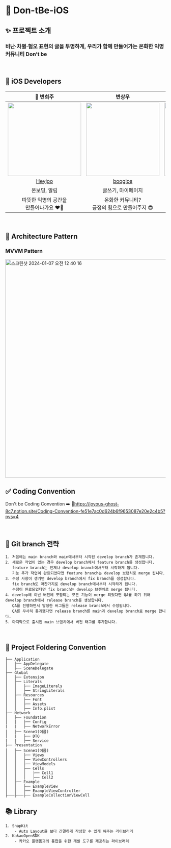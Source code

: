 # 👻 Don-tBe-iOS 

## ✨ 프로젝트 소개
### 비난·차별·혐오 표현의 글을 투명하게, 우리가 함께 만들어가는 온화한 익명 커뮤니티 Don’t be

<br>

## 🍎 iOS Developers
| 👑 변희주 | 변상우 | 김연수 |
| :--------: | :--------: | :--------: |
| <img src="https://github.com/TeamDon-tBe/Don-tBe-iOS/assets/97782228/bbed44fe-eed0-4b8c-a249-fad0970515b6" width="230px"/> | <img src="https://github.com/TeamDon-tBe/Don-tBe-iOS/assets/97782228/142e1c53-3f15-4497-be7e-3af3ae702cf5" width="230px"/> | <img src="https://github.com/TeamDon-tBe/Don-tBe-iOS/assets/97782228/06d74614-17de-4517-b185-5c26b6fb7edf" width="230px"/> |
|[Heyjoo](https://github.com/Heyjooo)|[boogios](https://github.com/boogios)|[yeonsu0-0](https://github.com/yeonsu0-0)|
| 온보딩, 알림 | 글쓰기, 마이페이지 |   홈   |
| 따뜻한 익명의 공간을 <br>만들어나가요 ❤️‍🔥 | 온화한 커뮤니티?<br>긍정의 힘으로 만들어주지 😎 | 오늘은 어떤 코드를 짜볼까 ~ |

<br>

## 🔄 Architecture Pattern
### MVVM Pattern
<img width="685" alt="스크린샷 2024-01-07 오전 12 40 16" src="https://github.com/TeamDon-tBe/Don-tBe-iOS/assets/97782228/e990804a-6e1d-4b38-bfd6-c5710d12b7cb">

<br>

## ✅ Coding Convention
Don't be Coding Convention  ➡️ 
🔗https://joyous-ghost-8c7.notion.site/Coding-Convention-fe51e7ac0d624b6f9653087e20e2c4b5?pvs=4

<br>

## 🧬 Git branch 전략
~~~ 
1️. 처음에는 main branch와 main에서부터 시작된 develop branch가 존재합니다.
2️. 새로운 작업이 있는 경우 develop branch에서 feature branch를 생성합니다. 
   feature branch는 언제나 develop branch에서부터 시작하게 됩니다. 
   기능 추가 작업이 완료되었다면 feature branch는 develop 브랜치로 merge 됩니다. 
3️. 수정 사항이 생기면 develop branch에서 fix branch를 생성합니다. 
   fix branch도 마찬가지로 develop branch에서부터 시작하게 됩니다. 
   수정이 완료되었다면 fix branch는 develop 브랜치로 merge 됩니다. 
4️. develop에 이번 버전에 포함되는 모든 기능이 merge 되었다면 QA를 하기 위해 develop branch에서 release branch를 생성합니다. 
   QA를 진행하면서 발생한 버그들은 release branch에서 수정됩니다. 
   QA를 무사히 통과했다면 release branch를 main과 develop branch로 merge 합니다.
5️. 마지막으로 출시된 main 브랜치에서 버전 태그를 추가합니다.
~~~

<br>

## 📁 Project Foldering Convention
~~~
├── Application
│   ├── AppDelegate
│   ├── SceneDelegate
├── Global
│   ├── Extension
│   ├── Literals
│   │   ├── ImageLiterals
│   │   ├── StringLiterals
│   ├── Resources
│   │   ├── Font
│   │   ├── Assets
│   │   ├── Info.plist
├── Network
│   ├── Foundation
│   |   ├── Config
|   |   ├── NetworkError
│   ├── Scene1(이름)
│   |   ├── DTO
|   |   ├── Service
├── Presentation
│   ├── Scene1(이름)
│   │   ├── Views
│   │   ├── ViewControllers
│   │   ├── ViewModels
│   │   ├── Cells
│   │   │   ├── Cell1
│   │   │   ├── Cell2
│   ├── Example
│   │   ├── ExampleView
│   │   ├── ExampleViewController
├───├───├── ExampleCollectionViewCell
~~~

## 📚 Library
~~~
1. SnapKit
    - Auto Layout을 보다 간결하게 작성할 수 있게 해주는 라이브러리
2. KakaoOpenSDK
    - 카카오 플랫폼과의 통합을 위한 개발 도구를 제공하는 라이브러리
~~~

